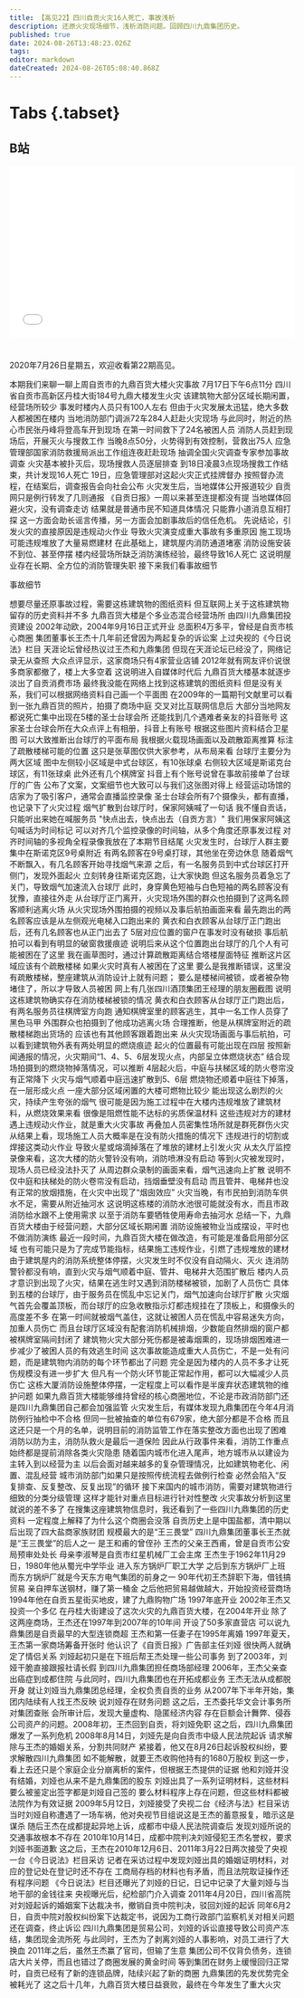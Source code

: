 ```yaml
---
title: 【高见22】四川自贡火灾16人死亡，事故浅析
description: 还原火灾现场细节，浅析消防问题。回顾四川九鼎集团历史。
published: true
date: 2024-08-26T13:48:23.026Z
tags: 
editor: markdown
dateCreated: 2024-08-26T05:08:40.868Z
---
```


# Tabs {.tabset}

## B站

<div style="position: relative; padding: 30% 45%;">
<iframe style="position: absolute; width: 100%; height: 100%; left: 0; top: 0;" src="//player.bilibili.com/player.html?&bvid=BV1bM4m1y7nZ&page=1&as_wide=1&high_quality=1&danmaku=1&autoplay=0" scrolling="no" border="0" frameborder="no" framespacing="0" allowfullscreen="true"></iframe>
</div>


#

2020年7月26日星期五，欢迎收看第22期高见。

本期我们来聊一聊上周自贡市的九鼎百货大楼火灾事故
7月17日下午6点11分
四川省自贡市高新区丹桂大街184号九鼎大楼发生火灾
该建筑物大部分区域长期闲置，经营场所较少
事发时楼内人员只有100人左右
但由于火灾发展太迅猛，绝大多数人都被困在楼内
当地消防部门调派72车284人赶赴火灾现场
与此同时，附近的热心市民张丹峰将登高车开到现场
在第一时间救下了24名被困人员
消防人员赶到现场后，开展灭火与搜救工作
当晚8点50分，火势得到有效控制，营救出75人
应急管理部国家消防救援局派出工作组连夜赶赴现场
抽调全国火灾调查专家参加事故调查
火灾基本被扑灭后，现场搜救人员逐层排查
到18日凌晨3点现场搜救工作结束，共计发现16人死亡
19日，应急管理部对这起火灾正式挂牌督办
按照督办流程，在结案后，调查报告会向社会公布
火灾发生后，当地媒体公开报道较少
自贡网只是例行转发了几则通报
《自贡日报》一周以来甚至连提都没有提
当地媒体回避火灾，没有调查走访
结果就是普通市民不知道具体情况
只能靠小道消息互相打探
这一方面会助长谣言传播，另一方面会加剧事故后的信任危机。
先说结论，引发火灾的直接原因是违规动火作业
导致火灾演变成重大事故有多重原因
施工现场可能违规堆放了大量易燃建材
在此基础上，建筑屋内消防通道堵塞
消防设施安装不到位、甚至停摆
楼内经营场所缺乏消防演练经验，最终导致16人死亡
这说明屋业存在长期、全方位的消防管理失职
接下来我们看事故细节

事故细节

想要尽量还原事故过程，需要这栋建筑物的图纸资料
但互联网上关于这栋建筑物留存的历史资料并不多
九鼎百货大楼是个多业态混合经营场所
由四川九鼎集团投资建设
2002年动欧，2004年9月16日正式开业
总面积4万多平，曾经是自贡市核心商圈
集团董事长王杰十几年前还曾因为两起复杂的诉讼案
上过央视的《今日说法》栏目
天涯论坛曾经热议过王杰和九鼎集团
但现在天涯论坛已经没了，网络记录无从查照
大众点评显示，这家商场只有4家营业店铺
2012年就有网友评价说很多商家都撤了，楼上大多空着
这说明进入自媒体时代后
九鼎百货大楼基本就逐步淡出了自贡消费市场
最终我没能在网络上找到这栋建筑的图纸资料
但是没有关系，我们可以根据网络资料自己画一个平面图
在2009年的一篇期刊文献里可以看到一张九鼎百货的照片，拍摄了商场中庭
交叉对比互联网信息后
大部分当地网友都说死亡集中出现在5楼的圣士台球会所
还能找到几个遇难者亲友的抖音账号
这家圣士台球会所在大众点评上有相册，抖音上有账号
根据这些图片资料结合卫星图
可以大致推断出台球厅的平面布局
我根据火载现场画面以及疏散距离推算
标注了疏散楼梯可能的位置
这只是张草图仅供大家参考，从布局来看
台球厅主要分为两大区域
图中左侧较小区域是中式台球区，有10张球桌
右侧较大区域是斯诺克台球区，有11张球桌
此外还有几个棋牌室
抖音上有个账号说曾在事故前接单了台球厅的广告
公布了文案，文案细节也大致可以与我们这张图对得上
经营运动场馆的店家为了吸引客户，通常会直播监控录像
圣士台球会所有7个摄像头，都有直播，也记录下了火灾过程
烟气扩散到台球厅时，保家阿姨喊了一句话
我不懂自贡话，只能听出来她在喊服务员
"快点出去，快点出去（自贡方言）"
我们用保家阿姨这句喊话为时间标记
可以对齐几个监控录像的时间轴，从多个角度还原事发过程
对齐时间轴的多视角全程录像我放在了本期节目结尾
火灾发生时，台球厅人群主要集中在斯诺克区9号桌附近
有两名顾客在9号桌打球，其他坐在旁边休息
随着烟气不断飘入，有几名顾客开始寻找烟气来源
之后，有一名服务员到中式台球区打开侧门，发现外面起火
立刻转身往斯诺克区跑，让大家快跑
但这名服务员着急忘了关门，导致烟气加速流入台球厅
此时，身穿黄色短袖与白色短袖的两名顾客没有犹豫，直接往外走
从台球厅正门离开，火灾现场外围的群众也拍摄到了这两名顾客顺利逃离火场
从火灾现场外围拍摄的视频以及事后航拍画面来看
最先跑出的两名顾客应该是从左侧观光电梯入口跑出来的
黄衣和白衣顾客从台球厅正门跑出后，还有几名顾客也从正门出去了
5层对应位置的窗户在事发时没有破损
事后航拍可以看到有明显的破窗救援痕迹
说明后来从这个位置跑出台球厅的几个人有可能被困在了这里
我在画草图时，通过计算疏散距离结合塔楼屋面特征
推断这片区域应该有个疏散楼梯
如果火灾时真有人被困在了这里
要么是我推断错误，这里没有疏散楼梯，整座建筑从消防设计上就有问题；
要么是楼梯间被锁，或者被杂物堵住了，所以才导致人员被困
网上有几张四川酒顶集团王经理的朋友圈截图
说明这栋建筑物确实存在消防楼梯被锁的情况
黄衣和白衣顾客从台球厅正门跑出后，有两名服务员往棋牌室方向跑
通知棋牌室里的顾客逃生，其中一名工作人员穿了黑色马甲
外围群众也拍摄到了他成功逃离火场
合理推断，他是从棋牌室附近的疏散楼梯跑出货场的
应该也有其他顾客跟着跑出来
从火灾现场画面与事后航拍，可以看到建筑物外表有两处明显的燃烧痕迹
起火的位置最有可能出现在四层
按照新闻通报的情况，火灾期间“1、4、5、6层发现火点，内部呈立体燃烧状态”
结合现场拍摄到的燃烧物掉落情况，可以推断
4层起火后，中庭与扶梯区域的防火卷帘没有正常降下
火灾与烟气顺着中庭迅速扩散到5、6层
燃烧物还顺着中庭往下掉落，在一层形成火点
一座大部分区域闲置的大楼可燃物比较少
能出现这么剧烈的火灾，持续产生夸张的烟气
很可能是因为施工过程中在大楼内违规堆放了建筑材料，从燃烧效果来看
很像是阻燃性能不达标的劣质保温材料
这些违规对方的建材遇上违规动火作业，就是重大火灾事故
再叠加人员密集性场所就是群死群伤火灾
从结果上看，现场施工人员大概率是在没有防火措施的情况下
违规进行的切割或焊接这类动火作业
导致火星或熔滴掉落在了堆放的建材上引发火灾
从太久厅监控录像来看，这次大楼的防火警铃没有响，消防喷淋没有启动
等到火灾被发现时，现场人员已经没法扑灭了
从周边群众录制的画面来看，烟气迅速向上扩散
说明不仅中庭和扶梯处的防火卷帘没有启动，挡烟垂壁没有启动
而且管井、电梯井也没有正常的放烟措施，在火灾中出现了“烟囱效应”
火灾当晚，有市民拍到消防车供水不足，需要从附近抽河水
这说明这栋楼的消防水池很可能就没有水，而且市政消防给水跟不上使用需求
以至于消防车要牺牲使用寿命去抽河水
总结一下，九鼎百货大楼由于经营问题，大部分区域长期闲置
消防设施被物业当成摆设，平时也不做消防演练
最近一段时间，九鼎百货大楼在做改造，有可能是准备启用部分区域
也有可能只是为了完成节能指标，结果施工违规作业，引燃了违规堆放的建材
由于建筑屋内的消防系统整体停摆，火灾发生时不仅没有自动隔火、灭火
连消防警铃都没有响，直到火灾与烟气顺着中庭、管井、电梯井大范围扩散后
楼内人员才意识到出现了火灾，结果在逃生时又遇到消防楼梯被锁，加剧了人员伤亡
具体到五楼的台球厅，由于服务员在慌乱中忘记关门，烟气加速向台球厅扩散
火灾烟气首先会覆盖顶板，而台球厅的应急收散指示灯都违规挂在了顶板上，和摄像头的高度差不多
在第一时间就被烟气盖住，这就让被困人员在慌乱中容易迷失方向，加重人员伤亡
而且台球厅区域没有配套消防机械排烟，少数能自然排烟的窗户都被棋牌室隔间封闭了
建筑物火灾大部分死伤都是被毒烟熏的，现场排烟困难进一步减少了被困人员的有效逃生时间
这次事故能造成重大人员伤亡，不是一处有问题，而是建筑物内消防的每个环节都出了问题
完全是因为楼内的人员不多才让死伤规模没有进一步扩大
但凡有一个防火环节能正常起作用，都可以大幅减少人员伤亡
这栋大厦消防设施整体停摆，一定程度上可以看作是半废弃状态建筑物的维护问题
如果九鼎百货大楼能够维持曾经的核心商圈地位，不论是市政消防部门还是四川九鼎集团自己都会加强监管
火灾发生后，有媒体发现九鼎集团在今年4月消防例行抽检中不合格
但同一批被抽查的单位有679家，绝大部分都是不合格
而且这还只是一个月的名单，说明目前的消防监管工作在落实整改方面也出现了困难
消防以防为主，消防队救火是最后一道保险
因此从行政事件来看，消防工作重点始终都是提前消除各类火灾隐患
随着国内城市化进入尾声，地方城市从以建设为主转入到以经营为主
以后会面对越来越多的复杂管理情况，比如建筑物老化、闲置、混乱经营
城市消防部门如果只是按照传统流程去做例行检查
必然会陷入“反复排查、反复整改、反复出现”的循环
接下来国内的城市消防，需要对建筑物进行细致的分类分级管理
这样才能针对重点目标进行针对性整改
火灾事故分析到这里就说的差不多了
在搜集这座建筑物信息时，我还看到了一些四川九鼎集团的历史资料
一定程度上解释了为什么这个商圈会没落
自贡历史上是中国盐都，清中期以后出现了四大盐商家族财团
规模最大的是“王三畏堂”
四川九鼎集团董事长王杰就是“王三畏堂”的后人之一
是王和甫的曾侄孙
王杰的父亲王西甫，曾是自贡市公安局预审处处长
母亲李淑琴是自贡市红星机械厂工会主席
王杰生于1962年11月29日，1980年他从蜀光中学毕业
进入东方锅炉厂职工大学
之后到东方锅炉厂上班
而东方锅炉厂就是今天东方电气集团的前身之一
90年代初王杰辞职下海，借钱搞贸易
亲自押车送钢材，赚了第一桶金
之后他把贸易越做越大，开始投资经营商场
1994年他在自贡五星街买地皮，建了九鼎购物广场
1997年底开业
2002年王杰又投资一个多亿
在丹桂大街建设了这次火灾的九鼎百货大楼，在2004年开业
除了这两座商场，王杰还在1997年到2007年的10年间
开设了50多家直营店
可以说九鼎集团是自贡最早的大型连锁商超
王杰和第一任妻子在1995年离婚
1997年夏天，王杰第一家商场筹备开张时
他认识了《自贡日报》广告部主任刘娅
很快两人就确定了情侣关系
刘娅起初只是在下班后帮王杰处理一些公司事务
到了2003年，刘娅干脆直接跟报社请长假
到四川九鼎集团担任商场部经理
2006年，王杰父亲查出癌症到成都住院
与此同时，四川九鼎集团也在开拓成都业务
王杰无法从成都脱开身
就让刘娅当九鼎集团总经理，全权负责自贡的业务
从2007年下半年开始，集团内陆续有人找王杰反映
说刘娅存在财务问题
这之后，王杰委托华文会计事务所对集团查账
会所审计后，发现大量虚构、隐匿经济内容
存在巨额会计舞弊、侵吞公司资产的问题。2008年初，王杰回到自贡，将刘娅免职
这之后，四川九鼎集团爆发了一系列危机
2008年8月14日，刘娅先是向自贡市中级人民法院起诉
请求解除与王杰的婚姻关系，分割共同财产
紧接着，他又在8月26日起诉股权纠纷，要求解散四川九鼎集团
如不能解散，就要王杰收购他持有的1680万股权
到这一步，看上去还只是个家庭企业分崩离析的案件，但根据王杰提供的证据
他和刘娅并没有结婚，刘娅也从来不是九鼎集团的股东
刘娅出具了一系列证明材料，这些材料要么被鉴定出签字都是刘娅自己签的
要么材料程序上存在问题，但这些材料都被法院作为有效证据
2009年5月12日，刘娅接受了央视二台《经济与法》栏目采访
当时刘娅自称遭遇了一场车祸，他对央视节目组说这是王杰的蓄意报复，暗示这是谋杀
随后王杰在成都提起异地上诉，成都市中级人民法院调查后
发现刘娅所说的交通事故根本不存在
2010年10月14日，成都中院判决刘娅侵犯王杰名誉权，要求刘娅书面道歉
这之后，王杰在2010年12月6日、2011年3月22日两次接受了央视一台《今日说法》栏目采访
记者在采访过程中发现刘娅出具的婚姻证明材料，对应的登记处在登记时还不存在
工商局存档的材料也有矛盾，而且法院取证操作还有程序问题
《今日说法》栏目还曝光了刘娅的日记，日记中记录了大量刘娅与当地干部的金钱往来
央视曝光后，纪检部门介入调查
2011年4月20日，四川省高院对刘娅起诉的婚姻案下达裁决书，撤销自贡中院判决，驳回刘娅的起诉
同年6月2日，自贡中院对股权纠纷案下达裁定书，说因为工商行政部门监察机关对相关问题还在调查，终止诉讼
四川九鼎集团是贸易公司，刘娅的诉讼直接导致公司资产冻结，集团现金流所死
与此同时，王杰为了剥离刘娅的人事影响，对员工进行了大换血
2011年之后，虽然王杰赢了官司，但输了生意
集团公司不仅背负债务，连锁店大片关停，而且也错过了商圈发展的黄金时间
等到集团在财务上缓慢回归正常时，自贡已经有了新的连锁品牌，陆续兴起了新的商圈
九鼎集团的先发优势完全被耗光了
这之后十几年，九鼎百货大楼日益衰败，最终在今年发生了重大火灾